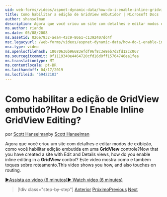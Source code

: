 ```yaml
---
uid: web-forms/videos/aspnet-dynamic-data/how-do-i-enable-inline-gridview-editing
title: Como habilitar a edição de GridView embutido? | Microsoft Docs
author: shanselman
description: Agora que você criou um site com detalhes e editar modos de exibição, como você habilitar a edição embutida em um controle GridView? Este vídeo mostra como e também toqu...
ms.author: riande
ms.date: 05/08/2008
ms.assetid: 026e7932-aea4-42c9-8661-c1392407dc4f
msc.legacyurl: /web-forms/videos/aspnet-dynamic-data/how-do-i-enable-inline-gridview-editing
msc.type: video
ms.openlocfilehash: 18070636b96683efdf96f8c3e8eb7d2fd12cc067
ms.sourcegitcommit: 0f1119340e4464720cfd16d0ff15764746ea1fea
ms.translationtype: MT
ms.contentlocale: pt-BR
ms.lasthandoff: 04/17/2019
ms.locfileid: "59422103"
---
```

# <a name="how-do-i-enable-inline-gridview-editing"></a><span data-ttu-id="8cfcb-105">Como habilitar a edição de GridView embutido?</span><span class="sxs-lookup"><span data-stu-id="8cfcb-105">How Do I Enable Inline GridView Editing?</span></span>

<span data-ttu-id="8cfcb-106">por [Scott Hanselman](https://github.com/shanselman)</span><span class="sxs-lookup"><span data-stu-id="8cfcb-106">by [Scott Hanselman](https://github.com/shanselman)</span></span>

<span data-ttu-id="8cfcb-107">Agora que você criou um site com detalhes e editar modos de exibição, como você habilitar edição embutida em uma **GridView** controle?</span><span class="sxs-lookup"><span data-stu-id="8cfcb-107">Now that you have created a site with Edit and Details views, how do you enable inline editing in a **GridView** control?</span></span> <span data-ttu-id="8cfcb-108">Este vídeo mostra como e também toques sobre roteamento.</span><span class="sxs-lookup"><span data-stu-id="8cfcb-108">This video shows you how, and also touches on routing.</span></span>

[<span data-ttu-id="8cfcb-109">&#9654;Assista ao vídeo (6 minutos)</span><span class="sxs-lookup"><span data-stu-id="8cfcb-109">&#9654; Watch video (6 minutes)</span></span>](https://channel9.msdn.com/Blogs/ASP-NET-Site-Videos/how-do-i-enable-inline-gridview-editing)

> [!div class="step-by-step"]
> <span data-ttu-id="8cfcb-110">[Anterior](your-first-scaffold-and-what-is-dynamic-data.md)
> [Próximo](how-do-i-change-how-my-fields-render.md)</span><span class="sxs-lookup"><span data-stu-id="8cfcb-110">[Previous](your-first-scaffold-and-what-is-dynamic-data.md)
[Next](how-do-i-change-how-my-fields-render.md)</span></span>
